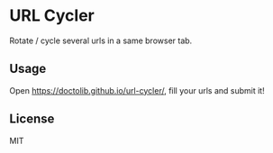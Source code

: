 # URL Cycler

Rotate / cycle several urls in a same browser tab.

## Usage

Open https://doctolib.github.io/url-cycler/, fill your urls and submit it!

## License

MIT
